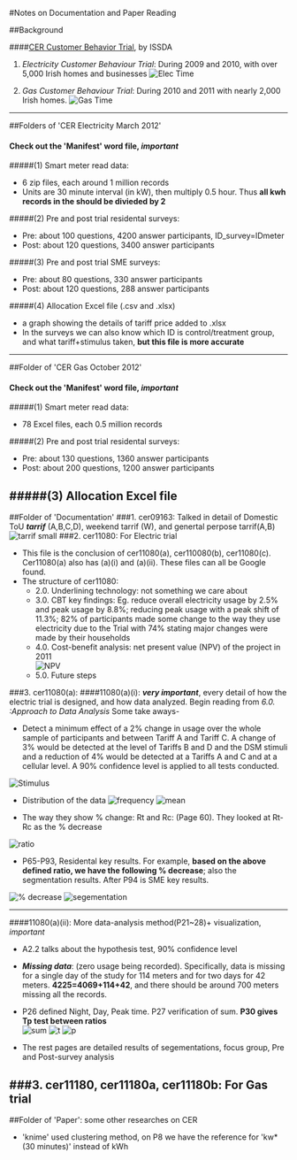 #Notes on Documentation and Paper Reading

##Background


####[CER Customer Behavior Trial][dl], by ISSDA

[dl]: http://www.ucd.ie/issda/data/commissionforenergyregulationcer/#

1. *Electricity Customer Behaviour Trial*:
During 2009 and 2010, with over 5,000 Irish homes and businesses
![Elec Time](/Users/wangweizhi/Desktop/ISSDA-CER/markdown/time1.png)




2. *Gas Customer Behaviour Trial*:	During 2010 and 2011 with nearly 2,000 Irish homes.
![Gas Time](/Users/wangweizhi/Desktop/ISSDA-CER/markdown/time2.png)



--------

##Folders of 'CER Electricity March 2012'
#### Check out the 'Manifest' word file, *important*

#####(1)	Smart meter read data: 
* 6 zip files, each around 1 million records
* Units are 30 minute interval (in kW), then multiply 0.5 hour. Thus **all kwh records in the should be divieded by 2**

#####(2)	Pre and post trial residental surveys:
* Pre: about 100 questions, 4200 answer participants, ID_survey=IDmeter
* Post: about 120 questions, 3400 answer participants

#####(3)	Pre and post trial SME surveys:
* Pre: about 80 questions, 330 answer participants
* Post: about 120 questions, 288 answer participants


#####(4)	Allocation Excel file (.csv and .xlsx)
* a graph showing the details of tariff price added to .xlsx
* In the surveys we can also know which ID is control/treatment group, and what tariff+stimulus taken, **but this file is more accurate**






------------


##Folder of 'CER Gas October 2012'
#### Check out the 'Manifest' word file, *important*

#####(1)	Smart meter read data: 
* 78 Excel files, each 0.5 million records

#####(2)	Pre and post trial residental surveys:
* Pre: about 130 questions, 1360 answer participants
* Post: about 200 questions, 1200 answer participants

#####(3)	Allocation Excel file 
----------

##Folder of 'Documentation'
###1. cer09163: 
Talked in detail of Domestic ToU ***tarrif*** (A,B,C,D), weekend tarrif (W), and genertal perpose tarrif(A,B)
![tarrif small](/Users/wangweizhi/Desktop/ISSDA-CER/markdown/tarrif.png)
###2. cer11080: For Electric trial
* This file is the conclusion of cer11080(a), cer110080(b), cer11080(c). Cer11080(a) also has (a)(i) and (a)(ii). These files can all be Google found.
* The structure of cer11080: 
     * 2.0. Underlining technology: not something we care about
     * 3.0. CBT key findings: Eg. reduce overall electricity usage by 2.5% and peak usage by 8.8%; reducing peak usage with a peak shift of 11.3%; 82% of participants made some change to the way they use electricity due to the Trial with 74% stating major changes were made by their households
     * 4.0. Cost-benefit analysis:  net present value (NPV) of the project in 2011    
![NPV](/Users/wangweizhi/Desktop/ISSDA-CER/markdown/npv.png)
     * 5.0. Future steps

###3. cer11080(a): 
####11080(a)(i): ***very important***, every detail of how the electric trial is designed, and how data analyzed. Begin reading from  *6.0. :Approach to Data Analysis* Some take aways- 

* Detect a minimum effect of a 2% change in usage over the whole sample of participants and between Tariff A and Tariff C. A change of 3% would be detected at the level of Tariffs B and D and the DSM stimuli and a reduction of 4% would be detected at a Tariffs A and C and at a cellular level. A 90% confidence level is applied to all tests conducted.

![Stimulus](/Users/wangweizhi/Desktop/ISSDA-CER/markdown/stimulus.png)


* Distribution of the data
![frequency](/Users/wangweizhi/Desktop/ISSDA-CER/markdown/frequen.png)
![mean](/Users/wangweizhi/Desktop/ISSDA-CER/markdown/mean.png)



* The way they show % change: Rt and Rc: (Page 60). They looked at Rt-Rc as the % decrease

![ratio](/Users/wangweizhi/Desktop/ISSDA-CER/markdown/ratio.png)

* P65-P93, Residental key results. For example, **based on the above defined ratio, we have the following % decrease**; also the segmentation results. After P94 is SME key results.

![% decrease](/Users/wangweizhi/Desktop/ISSDA-CER/markdown/decrease.png)
![segementation](/Users/wangweizhi/Desktop/ISSDA-CER/markdown/segment.png)





-----------------
####11080(a)(ii): More data-analysis method(P21~28)+ visualization, *important*
* A2.2 talks about the hypothesis test, 90% confidence level
* ***Missing data***: (zero usage being recorded). Specifically, data is missing for a single day of the study for 114 meters and for two days for 42 meters. **4225=4069+114+42**, and there should be around 700 meters missing all the records.

* P26 defined Night, Day, Peak time. P27 verification of sum. **P30 gives Tp test between ratios**  
![sum](/Users/wangweizhi/Desktop/ISSDA-CER/markdown//sum.png)
![t](/Users/wangweizhi/Desktop/ISSDA-CER/markdown/t.png)
![p](/Users/wangweizhi/Desktop/ISSDA-CER/markdown/p.png)
* The rest pages are detailed results of segementations, focus group, Pre and Post-survey analysis


###3. cer11180, cer11180a, cer11180b: For Gas trial
-------------------


##Folder of 'Paper': some other researches on CER
* 'knime' used clustering method, on P8 we have the reference for 'kw*(30 minutes)' instead of kWh






